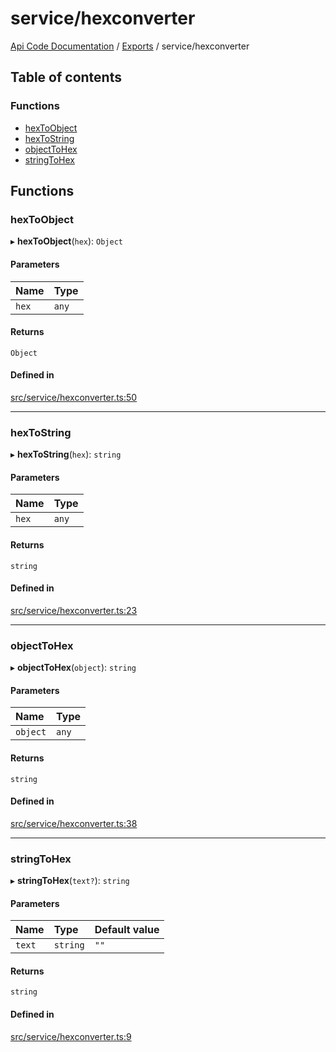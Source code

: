 # service/hexconverter
[Api Code Documentation](../README.md) / [Exports](../modules.md) / service/hexconverter

## Table of contents

### Functions

- [hexToObject](service_hexconverter.md#hextoobject)
- [hexToString](service_hexconverter.md#hextostring)
- [objectToHex](service_hexconverter.md#objecttohex)
- [stringToHex](service_hexconverter.md#stringtohex)

## Functions

### hexToObject

▸ **hexToObject**(`hex`): `Object`

#### Parameters

| Name | Type |
| :------ | :------ |
| `hex` | `any` |

#### Returns

`Object`

#### Defined in

[src/service/hexconverter.ts:50](https://github.com/openkfw/TruBudget/blob/92640998/api/src/service/hexconverter.ts#L50)

___

### hexToString

▸ **hexToString**(`hex`): `string`

#### Parameters

| Name | Type |
| :------ | :------ |
| `hex` | `any` |

#### Returns

`string`

#### Defined in

[src/service/hexconverter.ts:23](https://github.com/openkfw/TruBudget/blob/92640998/api/src/service/hexconverter.ts#L23)

___

### objectToHex

▸ **objectToHex**(`object`): `string`

#### Parameters

| Name | Type |
| :------ | :------ |
| `object` | `any` |

#### Returns

`string`

#### Defined in

[src/service/hexconverter.ts:38](https://github.com/openkfw/TruBudget/blob/92640998/api/src/service/hexconverter.ts#L38)

___

### stringToHex

▸ **stringToHex**(`text?`): `string`

#### Parameters

| Name | Type | Default value |
| :------ | :------ | :------ |
| `text` | `string` | `""` |

#### Returns

`string`

#### Defined in

[src/service/hexconverter.ts:9](https://github.com/openkfw/TruBudget/blob/92640998/api/src/service/hexconverter.ts#L9)
